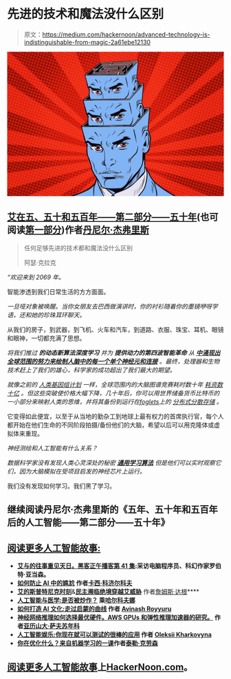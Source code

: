 # 先进的技术和魔法没什么区别

> 原文：<https://medium.com/hackernoon/advanced-technology-is-indistinguishable-from-magic-2a61ebe12130>

![](img/46af918c1aa648aed8a9bda76c79f22c.png)

## [艾在五、五十和五百年——第二部分——五十年](https://hackernoon.com/ai-in-five-fifty-and-five-hundred-years-part-two-fifty-years-1deeb7c5408c)(也可阅读[第一部分](https://hackernoon.com/ai-in-five-fifty-and-five-hundred-years-part-one-e630058b547f))作者[丹尼尔·杰弗里斯](https://www.patreon.com/danjeffries)

> 任何足够先进的技术都和魔法没什么区别
> 
> 阿瑟·克拉克

*“欢迎来到 2069 年。*

智能渗透到我们日常生活的方方面面。

*一旦哑对象被唤醒。当你女朋友去巴西做演讲时，你的衬衫随着你的墨镜咿呀学语，还和她的珍珠耳环聊天。*

从我们的房子，到武器，到飞机、火车和汽车，到道路、衣服、珠宝、耳机、眼镜和眼神，一切都充满了思想。

*将我们推过* ***的动态新算法深度学习*** *并为* ***提供动力的第四波智能革命*** *从* [***中涌现出全球范围的努力来绘制人脑中的每一个单个神经元和连接***](https://www.braininitiative.org/) *。最终，处理器和生物技术赶上了我们的雄心，科学家的成功超出了我们最大的期望。*

*就像之前的* [*人类基因组计划*](https://science.sciencemag.org/content/291/5507/1195.full) *一样，全球范围内的大脑图谱竞赛耗时数十年* [*耗资数十亿*](https://www.genome.gov/human-genome-project/Completion-FAQ) *。但这些突破使价格大幅下降，几十年后，你可以用世界储备货币比特币的一小部分来映射人类的思维，并将其备份到运行在*[*foglets*](https://www.techradar.com/news/what-is-fog-computing)*上的* [*分布式分散存储*](https://cryptobriefing.com/decentralized-file-storage-five-projects/) *。*

它变得如此便宜，以至于从当地的勤杂工到地球上最有权力的首席执行官，每个人都开始在他们生命的不同阶段拍摄/备份他们的大脑，希望以后可以用克隆体或虚拟体来重现。

*神经测绘和人工智能有什么关系？*

*数据科学家没有发现人类心灵深处的秘密* [***通用学习算法***](https://www.lesswrong.com/posts/9Yc7Pp7szcjPgPsjf/the-brain-as-a-universal-learning-machine) *但是他们可以实时观察它们，因为大脑模拟在受项目启发的神经芯片上运行。*

我们没有发现如何学习。我们黑了学习。

## 继续阅读丹尼尔·杰弗里斯的《五年、五十年和五百年后的人工智能——第二部分——五十年》

## [阅读更多人工智能故事:](https://hackernoon.com/tagged/artificial-intelligence)

*   [**艾与的往事重见天日。**](https://hackernoon.com/ai-and-past-rediscovery-with-robert-adamson-497f5cf13090)**[黑客正午播客第 41 集](https://podcast.hackernoon.com/):采访电脑程序员、科幻作家罗伯特·亚当森。**
*   **[**如何防止 AI 中的尴尬**](https://hackernoon.com/how-to-prevent-embarrassment-in-ai-5e64f437b9bb) 作者[卡西·科济尔科夫](https://hackernoon.com/@kozyrkov)**
*   **[**艾的斯普特尼克时刻**](https://hackernoon.com/ais-sputnik-moment-f7cb1c28f32b)**&[**民主濒临绝境穿越艾威胁**](https://hackernoon.com/democracy-on-the-precipice-through-ai-threat-ea9a4d92a887) 作者[詹姆斯·达根](https://hackernoon.com/@JimDargan)****
*   ****[**人工智能与医学:是否被炒作？**](https://hackernoon.com/artificial-intelligence-and-medicine-is-it-overhyped-a9edec29fea3) 乘[哈尔科夫娜](https://hackernoon.com/@oleksii_kh)****
*   ****[**如何打造 AI 文化:走过启蒙的曲线**](https://hackernoon.com/how-to-build-ai-culture-go-through-the-curve-of-enlightenment-21c239c1d5a7) 作者 [Avinash Royyuru](https://hackernoon.com/@roy100)****
*   ****[**神经网络推理如何选择最优硬件。AWS GPUs 和弹性推理加速器的研究。**](https://hackernoon.com/how-to-choose-optimal-hardware-for-neural-network-inference-36c2188269ad) 作者[亚历山大·萨夫苏年科](https://hackernoon.com/@oleksandrsavsunenko)****
*   ****[**人工智能娱乐:你现在就可以测试的很棒的应用**](https://hackernoon.com/ai-for-fun-awesome-apps-you-can-test-right-now-d5e0174d2273) 作者 [Oleksii Kharkovyna](https://hackernoon.com/@oleksii_kh)****
*   ****[**你在优化什么？来自机器学习**的一课](https://hackernoon.com/what-are-you-optimizing-for-a-lesson-from-machine-learning-2070cc33dca)作者[泰勒·克劳森](https://hackernoon.com/@taylor.clauson)****

## ****[阅读更多人工智能故事](https://hackernoon.com/tagged/artificial-intelligence)上[HackerNoon.com](http://HackerNoon.com)。****